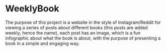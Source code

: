 # WeeklyBook
The purpose of this project is a website in the style of Instagram/Reddit for viewing a series of posts about different books (this posts are added weekly, hence the name), each post has an image, which is a fun infographic about what the book is about, with the purpose of presenting a book in a simple and engaging way.
